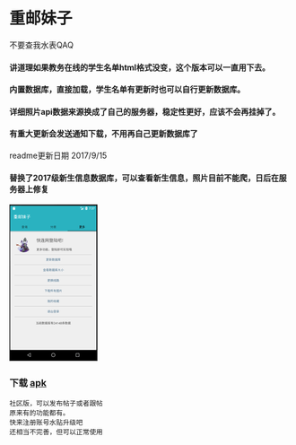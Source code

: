 # 重邮妹子
不要查我水表QAQ

#### 讲道理如果教务在线的学生名单html格式没变，这个版本可以一直用下去。


#### 内置数据库，直接加载，学生名单有更新时也可以自行更新数据库。


#### 详细照片api数据来源换成了自己的服务器，稳定性更好，应该不会再挂掉了。


#### 有重大更新会发送通知下载，不用再自己更新数据库了


readme更新日期 2017/9/15


#### 替换了2017级新生信息数据库，可以查看新生信息，照片目前不能爬，日后在服务器上修复


<img src="https://github.com/Zzzia/Files/blob/master/gifs/cymz.gif"/>


### 下载 [apk](https://github.com/Zzzia/cymz/blob/master/app/release/cymz.apk)

```
社区版，可以发布帖子或者跟帖
原来有的功能都有。
快来注册账号水贴升级吧
还相当不完善，但可以正常使用
```
